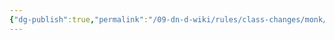 ```yaml
---
{"dg-publish":true,"permalink":"/09-dn-d-wiki/rules/class-changes/monk/","tags":["class","monk"]}
---
```

